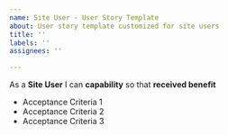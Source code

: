 ```yaml
---
name: Site User - User Story Template
about: User story template customized for site users
title: ''
labels: ''
assignees: ''

---
```


As a **Site User** I can **capability** so that **received benefit**

- Acceptance Criteria 1
- Acceptance Criteria 2
- Acceptance Criteria 3
